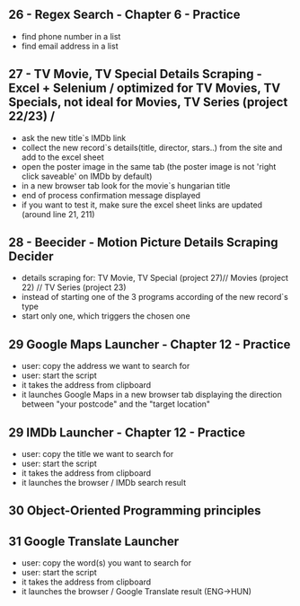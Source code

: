 ## 26 - Regex Search - Chapter 6 - Practice
- find phone number in a list
- find email address in a list

## 27 - TV Movie, TV Special Details Scraping - Excel + Selenium / optimized for TV Movies, TV Specials, not ideal for Movies, TV Series (project 22/23) /
- ask the new title`s IMDb link
- collect the new record`s details(title, director, stars..) from the site and add to the excel sheet
- open the poster image in the same tab (the poster image is not 'right click saveable' on IMDb by default)
- in a new browser tab look for the movie`s hungarian title
- end of process confirmation message displayed
- if you want to test it, make sure the excel sheet links are updated (around line 21, 211)

## 28 - Beecider - Motion Picture Details Scraping Decider
- details scraping for: TV Movie, TV Special (project 27)// Movies (project 22) // TV Series (project 23)
- instead of starting one of the 3 programs according of the new record`s type
- start only one, which triggers the chosen one

## 29 Google Maps Launcher - Chapter 12 - Practice
- user: copy the address we want to search for
- user: start the script
- it takes the address from clipboard
- it launches Google Maps in a new browser tab displaying the direction between "your postcode" and the "target location"

## 29 IMDb Launcher - Chapter 12 - Practice
- user: copy the title we want to search for
- user: start the script
- it takes the address from clipboard
- it launches the browser / IMDb search result

## 30 Object-Oriented Programming principles

## 31 Google Translate Launcher
- user: copy the word(s) you want to search for
- user: start the script
- it takes the address from clipboard
- it launches the browser / Google Translate result (ENG->HUN)